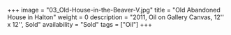 +++
image = "03_Old-House-in-the-Beaver-V.jpg"
title = "Old Abandoned House in Halton"
weight = 0
description = "2011, Oil on Gallery Canvas, 12'' x 12'', Sold"
availability = "Sold"
tags = ["Oil"]
+++
